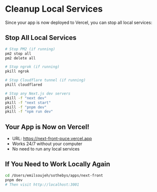 # Cleanup Local Services

Since your app is now deployed to Vercel, you can stop all local services:

## Stop All Local Services
```bash
# Stop PM2 (if running)
pm2 stop all
pm2 delete all

# Stop ngrok (if running)
pkill ngrok

# Stop Cloudflare tunnel (if running)
pkill cloudflared

# Stop any Next.js dev servers
pkill -f "next dev"
pkill -f "next start"
pkill -f "pnpm dev"
pkill -f "npm run dev"
```

## Your App is Now on Vercel!
- URL: https://next-front-puce.vercel.app
- Works 24/7 without your computer
- No need to run any local services

## If You Need to Work Locally Again
```bash
cd /Users/emilsoujeh/sothebys/apps/next-front
pnpm dev
# Then visit http://localhost:3001
```
